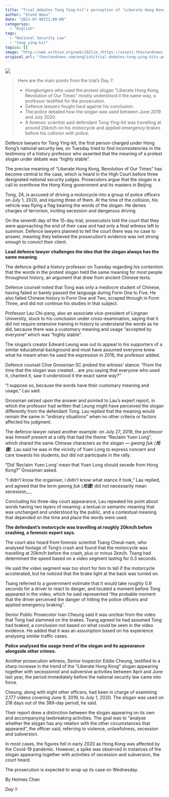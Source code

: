 ```yaml
---
title: "Trial debates Tong Ying-kit’s perception of ‘Liberate Hong Kong’ slogan"
author: "Stand News"
date: "2021-07-06T21:08:00"
categories:
  - "English"
tags:
  - "National Security Law"
  - "tong ying-kit"
topics: []
image: "http://web.archive.org/web/2021im_/https://assets.thestandnews.com/media/photos/3.png"
original_url: "thestandnews.com/english/trial-debates-tong-ying-kits-perception-of-liberate-hong-kong-slogan"
---
```

![](http://web.archive.org/web/2021im_/https://assets.thestandnews.com/media/photos/3.png)

> Here are the main points from the trial’s Day 7:
> 
> *   Hongkongers who used the protest slogan “Liberate Hong Kong, Revolution of Our Times” mostly understood it the same way, a professor testified for the prosecution.
> *   Defence lawyers fought hard against his conclusion.
> *   The police detailed how the slogan was used between June 2019 and July 2020.
> *   A forensic scientist said defendant Tong Ying-kit was travelling at around 20km/h on his motorcycle and applied emergency brakes before his collision with police.

Defence lawyers for Tong Ying-kit, the first person charged under Hong Kong’s national security law, on Tuesday tried to find inconsistencies in the testimony of a history professor who asserted that the meaning of a protest slogan under debate was “highly stable”.

The precise meaning of “Liberate Hong Kong, Revolution of Our Times” has become central to the case, which is heard in the High Court before three designated national security judges. Prosecutors argue that the slogan is a call to overthrow the Hong Kong government and its masters in Beijing.

Tong, 24, is accused of driving a motorcycle into a group of police officers on July 1, 2020, and injuring three of them. At the time of the collision, his vehicle was flying a flag bearing the words of the slogan. He denies charges of terrorism, inciting secession and dangerous driving.

On the seventh day of the 15-day trial, prosecutors told the court that they were approaching the end of their case and had only a final witness left to summon. Defence lawyers planned to tell the court there was no case to answer, meaning they believed the prosecution’s evidence was not strong enough to convict their client.

**Lead defence lawyer challenges the idea that the slogan always has the same meaning.**

The defence grilled a history professor on Tuesday regarding his contention that the words in the protest slogan held the same meaning for most people throughout history, an argument that drew from ancient Chinese texts.

Defence counsel noted that Tong was only a mediocre student of Chinese, having failed or barely passed the language during Form One to Five. He also failed Chinese history in Form One and Two, scraped through in Form Three, and did not continue his studies in that subject.

Professor Lau Chi-pang, also an associate vice-president of Lingnan University, stuck to his conclusion under cross-examination, saying that it did not require extensive training in history to understand the words as he did, because there was a customary meaning and usage “accepted by everyone” which was “highly stable”.

The slogan’s creator Edward Leung was out to appeal to his supporters of a similar educational background and must have assumed everyone knew what he meant when he used the expression in 2016, the professor added.

Defence counsel Clive Grossman SC probed the witness’ stance: “From the time that the slogan was created… are you saying that everyone who used it, chanted it, saw it understood it the exact same way?”

“I suppose so, because the words have their customary meaning and usage,” Lau said.

Grossman seized upon the answer and pointed to Lau’s expert report, in which the professor had written that Leung might have perceived the slogan differently from the defendant Tong. Lau replied that the meaning would remain the same in “ordinary situations” when no other criteria or factors affected his judgment.

The defence lawyer raised another example: on July 27, 2019, the professor was himself present at a rally that had the theme “Reclaim Yuen Long”, which shared the same Chinese characters as the slogan — _gwong fuk (__光復__)_. Lau said he was in the vicinity of Yuen Long to express concern and care towards his students, but did not participate in the rally.

“Did ‘Reclaim Yuen Long’ mean that Yuen Long should secede from Hong Kong?” Grossman asked.

“I didn’t know the organiser, I didn’t know what stance it took,” Lau replied, and agreed that the term _gwong fuk (__光復__)_ did not necessarily mean secession_._

Concluding his three-day court appearance, Lau repeated his point about words having two layers of meaning: a textual or semantic meaning that was unchanged and understood by the public, and a contextual meaning that depended on the time and place the words were used.

**The defendant’s motorcycle was travelling at roughly 20km/h before crashing, a forensic expert says.**

The court also heard from forensic scientist Tsang Cheuk-nam, who analysed footage of Tong’s crash and found that the motorcycle was travelling at 20km/h before the crash, plus or minus 2km/h. Tsang had determined the speed based on a video segment lasting for 0.3 seconds.

He said the video segment was too short for him to tell if the motorcycle accelerated, but he noticed that the brake light at the back was turned on.

Tsang referred to a government estimate that it would take roughly 0.9 seconds for a driver to react to danger, and located a moment before Tong appeared in the video, which he said represented “the probable moment that the driver perceived the danger of hitting the police officers and applied emergency braking”.

Senior Public Prosecutor Ivan Cheung said it was unclear from the video that Tong had slammed on the brakes. Tsang agreed he had assumed Tong had braked, a conclusion not based on what could be seen in the video evidence. He added that it was an assumption based on his experience analysing similar traffic cases.

**Police analysed the usage trend of the slogan and its appearance alongside other crimes.**

Another prosecution witness, Senior Inspector Eddie Cheung, testified to a sharp increase in the trend of the “Liberate Hong Kong” slogan appearing together with secessionist and subversive activities between April and June last year, the period immediately before the national security law came into force.

Cheung, along with eight other officers, had been in charge of examining 2,177 videos covering June 9, 2019, to July 1, 2020. The slogan was used on 218 days out of the 389-day period, he said.

Their report drew a distinction between the slogan appearing on its own and accompanying lawbreaking activities. The goal was to “analyse whether the slogan has any relation with the other circumstances that appeared”, the officer said, referring to violence, unlawfulness, secession and subversion.

In most cases, the figures fell in early 2020 as Hong Kong was affected by the Covid-19 pandemic. However, a spike was observed in instances of the slogan appearing together with activities of secession and subversion, the court heard.

The prosecution is expected to wrap up its case on Wednesday.

By Holmes Chan

_Day 1:[](../../english/hong-kong-s-first-national-security-suspect-tong-ying-kit-goes-on-trial")_